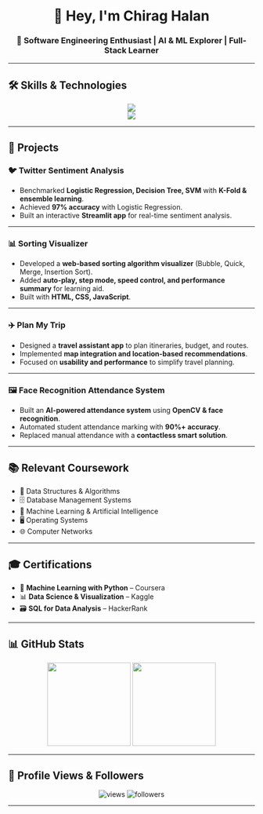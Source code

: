 <h1 align="center">👋 Hey, I'm Chirag Halan</h1>
<h3 align="center">🚀 Software Engineering Enthusiast | AI & ML Explorer | Full-Stack Learner</h3>

---

## 🛠️ Skills & Technologies  

<p align="center">
  <img src="https://skillicons.dev/icons?i=python,java,cpp,html,css,js,mysql" /><br>
  <img src="https://skillicons.dev/icons?i=git,github,streamlit,sklearn,vscode" />
</p>

---

## 📌 Projects  

### 🐦 Twitter Sentiment Analysis  
- Benchmarked **Logistic Regression, Decision Tree, SVM** with **K-Fold & ensemble learning**.  
- Achieved **97% accuracy** with Logistic Regression.  
- Built an interactive **Streamlit app** for real-time sentiment analysis.  

---

### 📊 Sorting Visualizer  
- Developed a **web-based sorting algorithm visualizer** (Bubble, Quick, Merge, Insertion Sort).  
- Added **auto-play, step mode, speed control, and performance summary** for learning aid.  
- Built with **HTML, CSS, JavaScript**.  

---

### ✈️ Plan My Trip  
- Designed a **travel assistant app** to plan itineraries, budget, and routes.  
- Implemented **map integration and location-based recommendations**.  
- Focused on **usability and performance** to simplify travel planning.  

---

### 🖼️ Face Recognition Attendance System  
- Built an **AI-powered attendance system** using **OpenCV & face recognition**.  
- Automated student attendance marking with **90%+ accuracy**.  
- Replaced manual attendance with a **contactless smart solution**.  

---

## 📚 Relevant Coursework  

- 📘 Data Structures & Algorithms  
- 🗄️ Database Management Systems  
- 🤖 Machine Learning & Artificial Intelligence  
- 🖥️ Operating Systems  
- 🌐 Computer Networks  

---

## 🎓 Certifications  

- 🏅 **Machine Learning with Python** – Coursera  
- 📊 **Data Science & Visualization** – Kaggle  
- 🗃️ **SQL for Data Analysis** – HackerRank  

---

## 📊 GitHub Stats  

<p align="center">
  <img src="https://github-readme-stats.vercel.app/api?username=chiraghalan&show_icons=true&theme=radical" height="170"/>
  <img src="https://github-readme-stats.vercel.app/api/top-langs/?username=chiraghalan&layout=compact&theme=radical" height="170"/>
</p>

---

## 🚀 Profile Views & Followers  

<p align="center">
  <img src="https://komarev.com/ghpvc/?username=chiraghalan&label=Profile%20Views&color=blue&style=flat" alt="views"/>
  <img src="https://img.shields.io/github/followers/chiraghalan?label=Followers&style=social" alt="followers"/>
</p>

---
